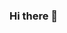 ### Hi there 👋

<!--
**angelmklopez/angelmklopez** is a ✨ _special_ ✨ repository because its `README.md` (this file) appears on your GitHub profile.

Here are some ideas to get you started:

- 🔭 soy estudiante  ...
- 🌱estoy aprendiendo a programar ...
- 👯busco colaborar en desarrollo de sofware ...
- 🤔 busco ayuda con aprender a programar ...
- 💬 preguntame sobre programacion basica, motos, matematicas, quimica ...
- 📫 puedes encontrarme en tarija en la upds: ...
- 😄 me dicen papi lopez: ...
- ⚡ me divierto haciendo deporte y saliendo con malcriadas: ...
-->
